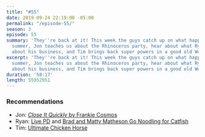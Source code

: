 ```yaml
---
title: "#55"
date: 2019-09-24 22:19:00 -05:00
permalink: "/episode-55/"
season: 3
episode: 55
summary: 'They''re back at it! This week the guys catch up on what happened over the
  summer, Jon teaches us about the Rhinoceros party, hear about what Ryan has learned
  about his business, and Tim brings back super powers in a good old Would You Rather. '
excerpt: 'They''re back at it! This week the guys catch up on what happened over the
  summer, Jon teaches us about the Rhinoceros party, hear about what Ryan has learned
  about his business, and Tim brings back super powers in a good old Would You Rather. '
duration: '58:17'
length: 55952951
---
```


### Recommendations
- Jon: [*Close It Quickly* by Frankie Cosmos](https://open.spotify.com/album/1ktNpFgxer2jAIGyiTpmvJ?si=tzo21kVoQ9Sf2baeHvR-bw)
- Ryan: [Live PD](https://www.aetv.com/shows/live-pd) and [Brad and Matty Matheson Go Noodling for Catfish](https://youtu.be/-JkcZRBUNtw)
- Tim: [Ultimate Chicken Horse](https://www.cleverendeavourgames.com/ultimate-chicken-horse)